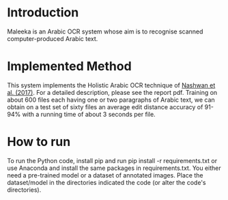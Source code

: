 # Introduction

Maleeka is an Arabic OCR system whose aim is to recognise scanned computer-produced Arabic text.

# Implemented Method
This system implements the Holistic Arabic OCR technique of [Nashwan et al. (2017)](https://www.mdpi.com/2313-433X/4/1/6). For a detailed description, please see the report pdf. Training on about 600 files each having one or two paragraphs of Arabic text, we can obtain on a test set of sixty files an average edit distance accuracy of 91-94% with a running time of about 3 seconds per file.

# How to run
To run the Python code, install pip and run
    pip install -r requirements.txt
or use Anaconda and install the same packages in requirements.txt. You either need a pre-trained model or a dataset of annotated images. Place the dataset/model in the directories indicated the code (or alter the code's directories).

